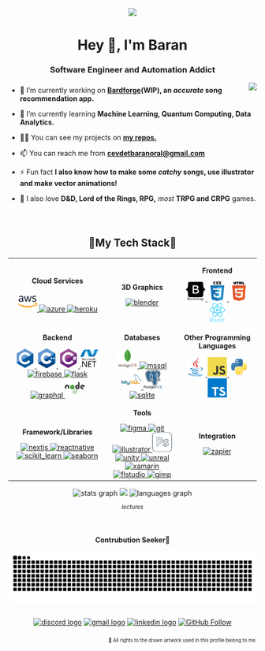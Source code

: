 <div align="center">
  <img src="https://github.com/BaranDev/BaranDev/assets/67805576/4d51460c-ea42-494d-bf4a-b78427051996" width="120" />
</div>
<h1 align="center">Hey 👋, I'm Baran</h1>
<h3 align="center">Software Engineer and Automation Addict</h3>
  <img align="right" src="https://visitor-badge.laobi.icu/badge?page_id=barandev" />

###

- 🔭 I’m currently working on **[Bardforge](https://www.bardforge.com)(WIP), an *accurate* song recommendation app.**

- 🌱 I’m currently learning **Machine Learning, Quantum Computing, Data Analytics.**

- 👨‍💻 You can see my projects on **<a href="https://github.com/BaranDev?tab=repositories">my repos.</a>**

- 📫 You can reach me from **<a href="mailto:cevdetbaranoral@gmail.com">cevdetbaranoral@gmail.com</a>**

- ⚡ Fun fact **I also know how to make some *catchy* songs, use illustrator and make vector animations!**

- 🏰 I also love **D&D, Lord of the Rings, RPG,** *most* **TRPG and CRPG** games. 

###

<br>
<h2 align="center">💾My Tech Stack💾</h3>

<table border="0">
  <tr>
    <td align="center" width="350">
      <p><strong>Cloud Services</strong></p>
      <a href="https://aws.amazon.com" target="_blank" rel="noreferrer"> <img src="https://raw.githubusercontent.com/devicons/devicon/master/icons/amazonwebservices/amazonwebservices-original-wordmark.svg" alt="aws" width="40" height="40"/> </a>
      <a href="https://aws.amazon.com" target="_blank" rel="noreferrer"> <img src="https://cdn.jsdelivr.net/gh/devicons/devicon@latest/icons/azure/azure-original.svg" alt="azure" width="40" height="40"/> </a>
      <a href="https://www.heroku.com" target="_blank" rel="noreferrer"> <img src="https://cdn.jsdelivr.net/gh/devicons/devicon@latest/icons/heroku/heroku-plain.svg" alt="heroku" width="40" height="40"/>
    </td>
    <td align="center" width="350">
      <p><strong>3D Graphics</strong></p>
      <a href="https://www.blender.org/" target="_blank" rel="noreferrer"> <img src="https://download.blender.org/branding/community/blender_community_badge_white.svg" alt="blender" width="40" height="40"/> </a>
    </td>
    <td align="center" width="350">
      <p><strong>Frontend</strong></p>
      <a href="https://getbootstrap.com" target="_blank" rel="noreferrer"> <img src="https://raw.githubusercontent.com/devicons/devicon/master/icons/bootstrap/bootstrap-plain-wordmark.svg" alt="bootstrap" width="40" height="40"/> </a>
      <a href="https://www.w3schools.com/css/" target="_blank" rel="noreferrer"> <img src="https://raw.githubusercontent.com/devicons/devicon/master/icons/css3/css3-original-wordmark.svg" alt="css3" width="40" height="40"/> </a>
      <a href="https://www.w3.org/html/" target="_blank" rel="noreferrer"> <img src="https://raw.githubusercontent.com/devicons/devicon/master/icons/html5/html5-original-wordmark.svg" alt="html5" width="40" height="40"/> </a>
      <a href="https://reactjs.org/" target="_blank" rel="noreferrer"> <img src="https://raw.githubusercontent.com/devicons/devicon/master/icons/react/react-original-wordmark.svg" alt="react" width="40" height="40"/> </a>
    </td>
  </tr>
  <tr>
    <td align="center" width="350">
      <p><strong>Backend</strong></p>
      <a href="https://www.cprogramming.com/" target="_blank" rel="noreferrer"> <img src="https://raw.githubusercontent.com/devicons/devicon/master/icons/c/c-original.svg" alt="c" width="40" height="40"/> </a>
      <a href="https://www.w3schools.com/cpp/" target="_blank" rel="noreferrer"> <img src="https://raw.githubusercontent.com/devicons/devicon/master/icons/cplusplus/cplusplus-original.svg" alt="cplusplus" width="40" height="40"/> </a>
      <a href="https://www.w3schools.com/cs/" target="_blank" rel="noreferrer"> <img src="https://raw.githubusercontent.com/devicons/devicon/master/icons/csharp/csharp-original.svg" alt="csharp" width="40" height="40"/> </a>
      <a href="https://dotnet.microsoft.com/" target="_blank" rel="noreferrer"> <img src="https://raw.githubusercontent.com/devicons/devicon/master/icons/dot-net/dot-net-original-wordmark.svg" alt="dotnet" width="40" height="40"/> </a>
      <a href="https://firebase.google.com/" target="_blank" rel="noreferrer"> <img src="https://www.vectorlogo.zone/logos/firebase/firebase-icon.svg" alt="firebase" width="40" height="40"/> </a>
      <a href="https://flask.palletsprojects.com/" target="_blank" rel="noreferrer"> <img src="https://www.vectorlogo.zone/logos/pocoo_flask/pocoo_flask-icon.svg" alt="flask" width="40" height="40"/> </a>
      <a href="https://graphql.org" target="_blank" rel="noreferrer"> <img src="https://www.vectorlogo.zone/logos/graphql/graphql-icon.svg" alt="graphql" width="40" height="40"/> </a>
      <a href="https://nodejs.org" target="_blank" rel="noreferrer"> <img src="https://raw.githubusercontent.com/devicons/devicon/master/icons/nodejs/nodejs-original-wordmark.svg" alt="nodejs" width="40" height="40"/> </a>
    </td>
    <td align="center" width="350">
      <p><strong>Databases</strong></p>
      <a href="https://www.mongodb.com/" target="_blank" rel="noreferrer"> <img src="https://raw.githubusercontent.com/devicons/devicon/master/icons/mongodb/mongodb-original-wordmark.svg" alt="mongodb" width="40" height="40"/> </a>
      <a href="https://www.microsoft.com/en-us/sql-server" target="_blank" rel="noreferrer"> <img src="https://www.svgrepo.com/show/303229/microsoft-sql-server-logo.svg" alt="mssql" width="40" height="40"/> </a>
      <a href="https://www.mysql.com/" target="_blank" rel="noreferrer"> <img src="https://raw.githubusercontent.com/devicons/devicon/master/icons/mysql/mysql-original-wordmark.svg" alt="mysql" width="40" height="40"/> </a>
      <a href="https://www.postgresql.org" target="_blank" rel="noreferrer"> <img src="https://raw.githubusercontent.com/devicons/devicon/master/icons/postgresql/postgresql-original-wordmark.svg" alt="postgresql" width="40" height="40"/> </a>
      <a href="https://www.sqlite.org/" target="_blank" rel="noreferrer"> <img src="https://www.vectorlogo.zone/logos/sqlite/sqlite-icon.svg" alt="sqlite" width="40" height="40"/> </a>
    </td>
    <td align="center" width="350">
      <p><strong>Other Programming Languages</strong></p>
      <a href="https://www.java.com" target="_blank" rel="noreferrer"> <img src="https://raw.githubusercontent.com/devicons/devicon/master/icons/java/java-original.svg" alt="java" width="40" height="40"/> </a>
      <a href="https://developer.mozilla.org/en-US/docs/Web/JavaScript" target="_blank" rel="noreferrer"> <img src="https://raw.githubusercontent.com/devicons/devicon/master/icons/javascript/javascript-original.svg" alt="javascript" width="40" height="40"/> </a>
      <a href="https://www.python.org" target="_blank" rel="noreferrer"> <img src="https://raw.githubusercontent.com/devicons/devicon/master/icons/python/python-original.svg" alt="python" width="40" height="40"/> </a>
      <a href="https://www.typescriptlang.org/" target="_blank" rel="noreferrer"> <img src="https://raw.githubusercontent.com/devicons/devicon/master/icons/typescript/typescript-original.svg" alt="typescript" width="40" height="40"/> </a>
    </td>
  </tr>
  <tr>
    <td align="center" width="350">
      <p><strong>Framework/Libraries</strong></p>
      <a href="https://nextjs.org/" target="_blank" rel="noreferrer"> <img src="https://cdn.worldvectorlogo.com/logos/nextjs-2.svg" alt="nextjs" width="40" height="40"/> </a>
      <a href="https://reactnative.dev/" target="_blank" rel="noreferrer"> <img src="https://reactnative.dev/img/header_logo.svg" alt="reactnative" width="40" height="40"/> </a>
      <a href="https://scikit-learn.org/" target="_blank" rel="noreferrer"> <img src="https://upload.wikimedia.org/wikipedia/commons/0/05/Scikit_learn_logo_small.svg" alt="scikit_learn" width="40" height="40"/> </a>
      <a href="https://seaborn.pydata.org/" target="_blank" rel="noreferrer"> <img src="https://seaborn.pydata.org/_images/logo-mark-lightbg.svg" alt="seaborn" width="40" height="40"/> </a>
    </td>
    <td align="center">
      <p><strong>Tools</strong></p>
      <a href="https://www.figma.com/" target="_blank" rel="noreferrer"> <img src="https://www.vectorlogo.zone/logos/figma/figma-icon.svg" alt="figma" width="40" height="40"/>
      <a href="https://git-scm.com/" target="_blank" rel="noreferrer"> <img src="https://www.vectorlogo.zone/logos/git-scm/git-scm-icon.svg" alt="git" width="40" height="40"/>
      <a href="https://www.adobe.com/in/products/illustrator.html" target="_blank" rel="noreferrer"> <img src="https://www.vectorlogo.zone/logos/adobe_illustrator/adobe_illustrator-icon.svg" alt="illustrator" width="40" height="40"/>
      <a href="https://www.photoshop.com/en" target="_blank" rel="noreferrer"> <img src="https://raw.githubusercontent.com/devicons/devicon/master/icons/photoshop/photoshop-line.svg" alt="photoshop" width="40" height="40"/>
      <a href="https://unity.com/" target="_blank" rel="noreferrer"> <img src="https://www.vectorlogo.zone/logos/unity3d/unity3d-icon.svg" alt="unity" width="40" height="40"/>
      <a href="https://unrealengine.com/" target="_blank" rel="noreferrer"> <img src="https://raw.githubusercontent.com/kenangundogan/fontisto/036b7eca71aab1bef8e6a0518f7329f13ed62f6b/icons/svg/brand/unreal-engine.svg" alt="unreal" width="40" height="40"/>
      <a href="https://dotnet.microsoft.com/apps/xamarin" target="_blank" rel="noreferrer"> <img src="https://raw.githubusercontent.com/detain/svg-logos/780f25886640cef088af994181646db2f6b1a3f8/svg/xamarin.svg" alt="xamarin" width="40" height="40"/>
      <a href="https://www.image-line.com" target="_blank" rel="noreferrer"> <img src="https://www.image-line.com/wp-content/themes/intracto/build/images/fl-header-logo.png" alt="flstudio" width="40" height="40"/>
        <a href="https://www.gimp.org" target="_blank" rel="noreferrer"> <img src="https://cdn.jsdelivr.net/gh/devicons/devicon@latest/icons/gimp/gimp-original.svg" alt="gimp" width="40" height="40"/>
    </td>
    <td align="center">
      <p><strong>Integration</strong></p>
      <a href="https://zapier.com" target="_blank" rel="noreferrer"> <img src="https://www.vectorlogo.zone/logos/zapier/zapier-icon.svg" alt="zapier" width="40" height="40"/> </a>
    </td>
  </tr>
</table>
<div align="center">
  <img src="https://github-readme-stats.vercel.app/api?username=barandev&hide_title=false&hide_rank=false&show_icons=true&include_all_commits=true&disable_animations=false&theme=synthwave&locale=en&hide_border=false" width="280" alt="stats graph"  />
<img src="https://github.com/BaranDev/BaranDev/assets/67805576/1c60c761-822d-407a-b6b9-03dd5537cd52" height="135" />
  <img src="https://github-readme-stats.vercel.app/api/top-langs?username=barandev&locale=en&hide_title=false&layout=compact&card_width=320&langs_count=5&theme=synthwave&hide_border=false" width="280" height="115" alt="languages graph"  />
</div>
<div align="center">
   <p><i><sup>lectures</sup></i></p>
</div>

<br clear="both">

<div align="center">
  <div align="center">
    <p><strong>Contrubution Seeker🐍</strong></p>
  </div>
  <img alt="Contrubutive Snake" src="https://raw.githubusercontent.com/barandev/barandev/output/github-contribution-grid-snake.svg" />
</div>


###

<div align="center">
  <a href="https://discord.com/users/247048683139366913"><img src="https://img.shields.io/badge/DISCORD-baran____-rgb(114%2C137%2C218)?style=flat-square&logo=discord&labelColor=black" height="35" alt="discord logo"  /></a>
<a href="mailto:cevdetbaranoral@gmail.com">
  <img src="https://img.shields.io/static/v1?message=Gmail&logo=gmail&label=&color=D14836&logoColor=white&labelColor=&style=for-the-badge" height="35" alt="gmail logo" /></a>
  <a href="https://www.linkedin.com/in/cevdetbaranoral/"><img src="https://img.shields.io/static/v1?message=LinkedIn&logo=linkedin&label=&color=0077B5&logoColor=white&labelColor=&style=for-the-badge" height="35" alt="linkedin logo"  /></a>
  <a href="https://github.com/barandev" target="_blank" rel="noreferrer">
  <img src="https://img.shields.io/github/followers/barandev?style=for-the-badge&logo=github" alt="GitHub Follow" height="35"/>
</a>
</div>

###

###

<div>
  <p align="right"><sup><sup>🎨 All rights to the drawn artwork used in this profile belong to me.</sup></sup></p>
</div>
